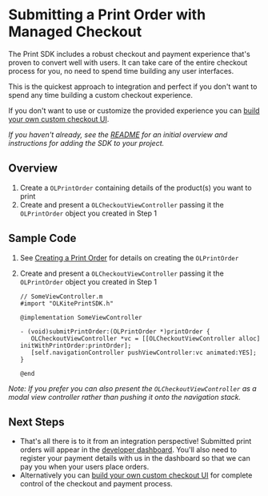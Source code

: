 Submitting a Print Order with Managed Checkout
==============

The Print SDK includes a robust checkout and payment experience that's proven to convert well with users. It can take care of the entire checkout process for you, no need to spend time building any user interfaces.

This is the quickest approach to integration and perfect if you don't want to spend any time building a custom checkout experience.

If you don't want to use or customize the provided experience you can [build your own custom checkout UI](../README.md#).

_If you haven't already, see the [README](../README.md#Custom-Checkout) for an initial overview and instructions for adding the SDK to your project._


Overview
--------
1. Create a `OLPrintOrder` containing details of the product(s) you want to print
2. Create and present a `OLCheckoutViewController` passing it the `OLPrintOrder` object you created in Step 1

Sample Code
-----------
1. See [Creating a Print Order](create_print_order.md) for details on creating the `OLPrintOrder`
2. Create and present a `OLCheckoutViewController` passing it the `OLPrintOrder` object you created in Step 1

     ```obj-c
    // SomeViewController.m
    #import "OLKitePrintSDK.h"

    @implementation SomeViewController

    - (void)submitPrintOrder:(OLPrintOrder *)printOrder {
        OLCheckoutViewController *vc = [[OLCheckoutViewController alloc] initWithPrintOrder:printOrder];
        [self.navigationController pushViewController:vc animated:YES];
    }

    @end
    ```
*Note: If you prefer you can also present the `OLCheckoutViewController` as a modal view controller rather than pushing it onto the navigation stack.*

Next Steps
----------

- That's all there is to it from an integration perspective! Submitted print orders will appear in the [developer dashboard](https://www.kite.ly/). You'll also need to register your payment details with us in the dashboard so that we can pay you when your users place orders.
- Alternatively you can [build your own custom checkout UI](../README.md#) for complete control of the checkout and payment process.
